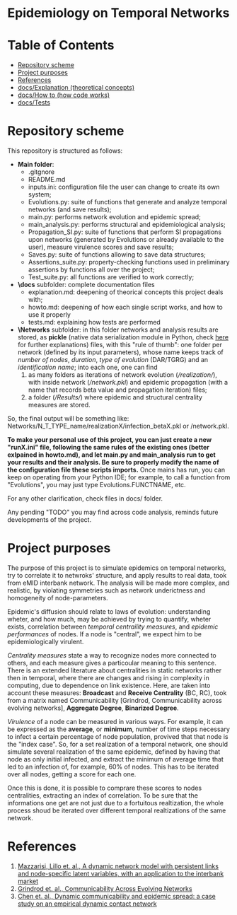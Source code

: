 # Epidemiology on Temporal Networks

# Table of Contents
* [Repository scheme](#repository-scheme)
* [Project purposes](#project-purposes)
* [References](#references)
* [docs/Explanation (theoretical concepts)](/docs/explanation.md)
* [docs/How to (how code works)](/docs/howto.md)
* [docs/Tests](docs/tests.md)

# Repository scheme
This repository is structured as follows:
* **Main folder**: 
  * .gitgnore
  * README.md
  * inputs.ini: configuration file the user can change to create its own system;
  * Evolutions.py: suite of functions that generate and analyze temporal networks (and save results);
  * main.py: performs network evolution and epidemic spread;
  * main_analysis.py: performs structural and epidemiological analysis;
  * Propagation_SI.py: suite of functions that perform SI propagations upon networks (generated by Evolutions or already available to the user), measure virulence scores and save results;
  * Saves.py: suite of functions allowing to save data structures;
  * Assertions_suite.py: property-checking functions used in preliminary assertions by functions all over the project;
  * Test_suite.py: all functions are verified to work correctly;
* **\docs** subfolder: complete documentation files
  * explanation.md: deepening of theorical concepts this project deals with;
  * howto.md: deepening of how each single script works, and how to use it properly
  * tests.md: explaining how tests are performed
* **\Networks** subfolder: in this folder networks and analysis results are stored, as **pickle** (native data serialization module in Python, check [here](https://docs.python.org/3/library/pickle.html) for further explanations) files, with this "rule of thumb": one folder per network (defined by its input parameters), whose name keeps track of *number of nodes*, *duration*, *type of evolution* (DAR/TGRG) and an *identification name*; into each one, one can find 
  1) as many folders as iterations of network evolution (*/realization/*), with inside network (*/network.pkl*) and epidemic propagation (with a name that records beta value and propagation iteration) files; 
  2) a folder (*/Results/*) where epidemic and structural centrality measures are stored.
 
So, the final output will be something like: Networks/N_T_TYPE_name/realizationX/infection_betaX.pkl or /network.pkl.

**To make your personal use of this project, you can just create a new "runX.ini" file, following the same rules of the existing ones (better exlpained in howto.md), and let main.py and main_analysis run to get your results and their analysis. Be sure to properly modify the name of the configuration file these scripts imports.** Once mains has run, you can keep on operating from your Python IDE; for example, to call a function from "Evolutions", you may just type Evolutions.FUNCTNAME, etc.

For any other clarification, check files in docs/ folder.

Any pending "TODO" you may find across code analysis, reminds future developments of the project.

# Project purposes
The purpose of this project is to simulate epidemics on temporal networks, try to correlate it to netwroks' structure, and apply results to real data, took from eMID interbank network. The analysis will be made more complex, and realistic, by violating symmetries such as network underictness and homogeneity of node-parameters. 

Epidemic's diffusion should relate to laws of evolution: understanding wheter, and how much, may be achieved by trying to quantify, wheter exists, correlation between *temporal centraility measures*, and *epidemic performances* of nodes. If a node is "central", we expect him to be epidemiologically virulent.

*Centrality measures* state a way to recognize nodes more connected to others, and each measure gives a particoular meaning to this sentence. There is an extended literature about centralities in static networks rather then in temporal, where there are changes and rising in complexity in computing, due to dependence on link existence. Here, are taken into account these measures: **Broadcast** and **Receive Centrality** (BC, RC), took from a matrix named Communicability [Grindrod, Communicability across evolving networks], **Aggregate Degree**, **Binarized Degree**.

*Virulence* of a node can be measured in various ways. For example, it can be expressed as the **average**, or **minimum**, number of time steps necessary to infect a certain percentage of node population, provived that that node is the "index case". So, for a set realization of a temporal network, one should simulate several realization of the same epidemic, defined by having that node as only initial infected, and extract the minimum of average time that led to an infection of, for example, 60% of nodes. This has to be iterated over all nodes, getting a score for each one. 

Once this is done, it is possible to comprare these scores to nodes centralities, extracting an index of correlation. To be sure that the informations one get are not just due to a fortuitous realtization, the whole process shoud be iterated over different temporal realtizations of the same network.

# References
1. [Mazzarisi, Lillo et. al., A dynamic network model with persistent links and node-specific latent variables, with an application to the interbank market](https://arxiv.org/pdf/1801.00185.pdf)
2. [Grindrod et. al., Communicability Across Evolving Networks](http://centaur.reading.ac.uk/19357/1/Coomunicability_accepted.pdf)
3. [Chen et. al., Dynamic communicability and epidemic spread: a case study on an empirical dynamic contact network](https://pdfs.semanticscholar.org/0cd5/46424d279a5a41f4cff3e863c1e0416b067f.pdf)
